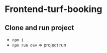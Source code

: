 # Frontend-turf-booking

## Clone and run project
* ```npm i```
* ``` npm run dev ```
  => project run
